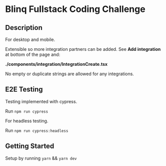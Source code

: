 # Blinq Fullstack Coding Challenge

## Description

For desktop and mobile.

Extensible so more integration partners can be added. See **Add integration** at bottom of the page and:

**./components/integration/IntegrationCreate.tsx**

No empty or duplicate strings are allowed for any integrations.

## E2E Testing

Testing implemented with cypress.

Run `npm run cypress`

For headless testing.

Run `npm run cypress:headless`

## Getting Started

Setup by running `yarn` && `yarn dev`
